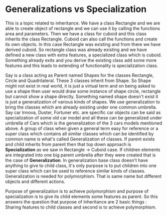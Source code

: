 # Generalizations vs Specialization

This is a topic related to inheritance. We have a class Rectangle and we are able to create object of rectangle and we can use it by calling the functions area and parameters. Then we have a class for cuboid and this class inherits the class Rectangle. Cuboid can also call the functions and create its own objects. In this case Rectangle was existing and from there we have derived cuboid. So rectangle class was already existing and we have defined a new class with extra features, a specialized class which is cuboid.  Something already exits and you derive the existing class add some more features and this leads to extending of functionality is specialization class.

Say is a class acting as Parent named Shapes for the classes Rectangle, Circle and Quadrilateral. These 3 classes inherit from Shape. So Shape might not exist in real world, it is just a virtual term and on being asked to use a shape then user would draw some instance of shape circle, rectangle but cannot show a shape directly. Something named shape doesn't exist it is just a generalization of various kinds of shapes. We use generalization to bring the classes which are already existing under one common umbrella. Say car Innova, Duster, Fortuner etc. are specific car objects  can be said as specialization of some old car model and all these can be generalized under umbrella of Cars which is the generalization of the 3 cars models mentioned above. A group of class when given a general term easy for reference or a super class which contains all similar classes which can be identified by common name is what's called Generalization of classes. If parent exists and child inherits from parent then that top down approach is **Specialization** as we saw in Rectangle -> Cuboid case. If children elements are integrated into one big parent umbrella after they were created that is the case of **Generalization**. In generalization base class doesn't have anything to give to child class, it's only purpose is to put children into one super class which can be used to reference similar kinds of classes. Generalization is needed for polymorphism. That is same name but different objects and different actions.

Purpose of generalization is to achieve polymorphism and purpose of specialization is to give its child elements some features as parent. So this answers the question that purpose of Inheritance are 2 basic things : Sharing features to child classes and second is to achieve polymorphism.